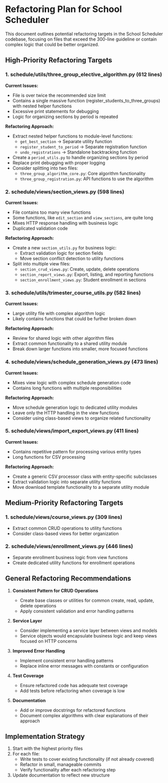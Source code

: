 # Refactoring Plan for School Scheduler

This document outlines potential refactoring targets in the School Scheduler codebase, focusing on files that exceed the 300-line guideline or contain complex logic that could be better organized.

## High-Priority Refactoring Targets

### 1. schedule/utils/three_group_elective_algorithm.py (612 lines)

**Current Issues:**
- File is over twice the recommended size limit
- Contains a single massive function (register_students_to_three_groups) with nested helper functions
- Excessive print statements for debugging
- Logic for organizing sections by period is repeated

**Refactoring Approach:**
- Extract nested helper functions to module-level functions:
  - `get_best_section` → Separate utility function
  - `register_student_to_period` → Separate registration function
  - `undo_registrations` → Standalone backtracking function
- Create a `period_utils.py` to handle organizing sections by period
- Replace print debugging with proper logging
- Consider splitting into two files:
  - `three_group_algorithm_core.py`: Core algorithm functionality
  - `three_group_registration.py`: API functions to use the algorithm

### 2. schedule/views/section_views.py (598 lines)

**Current Issues:**
- File contains too many view functions
- Some functions, like `edit_section` and `view_sections`, are quite long
- Mixes HTTP response handling with business logic
- Duplicated validation code

**Refactoring Approach:**
- Create a new `section_utils.py` for business logic:
  - Extract validation logic for section fields
  - Move section conflict detection to utility functions
- Split into multiple view files:
  - `section_crud_views.py`: Create, update, delete operations
  - `section_report_views.py`: Export, listing, and reporting functions
  - `section_enrollment_views.py`: Student enrollment in sections

### 3. schedule/utils/trimester_course_utils.py (582 lines)

**Current Issues:**
- Large utility file with complex algorithm logic
- Likely contains functions that could be further broken down

**Refactoring Approach:**
- Review for shared logic with other algorithm files
- Extract common functionality to a shared utility module
- Break down larger functions into smaller, more focused functions

### 4. schedule/views/schedule_generation_views.py (473 lines)

**Current Issues:**
- Mixes view logic with complex schedule generation code
- Contains long functions with multiple responsibilities

**Refactoring Approach:**
- Move schedule generation logic to dedicated utility modules
- Leave only the HTTP handling in the view functions
- Consider using class-based views to organize related functionality

### 5. schedule/views/import_export_views.py (411 lines)

**Current Issues:**
- Contains repetitive pattern for processing various entity types
- Long functions for CSV processing

**Refactoring Approach:**
- Create a generic CSV processor class with entity-specific subclasses
- Extract validation logic into separate utility functions
- Move download template functionality to a separate utility module

## Medium-Priority Refactoring Targets

### 1. schedule/views/course_views.py (309 lines)
- Extract common CRUD operations to utility functions
- Consider class-based views for better organization

### 2. schedule/views/enrollment_views.py (446 lines)
- Separate enrollment business logic from view functions
- Create dedicated utility functions for enrollment operations

## General Refactoring Recommendations

1. **Consistent Pattern for CRUD Operations**
   - Create base classes or utilities for common create, read, update, delete operations
   - Apply consistent validation and error handling patterns

2. **Service Layer**
   - Consider implementing a service layer between views and models
   - Service objects would encapsulate business logic and keep views focused on HTTP concerns

3. **Improved Error Handling**
   - Implement consistent error handling patterns
   - Replace inline error messages with constants or configuration

4. **Test Coverage**
   - Ensure refactored code has adequate test coverage
   - Add tests before refactoring when coverage is low

5. **Documentation**
   - Add or improve docstrings for refactored functions
   - Document complex algorithms with clear explanations of their approach

## Implementation Strategy

1. Start with the highest priority files
2. For each file:
   - Write tests to cover existing functionality (if not already covered)
   - Refactor in small, manageable commits
   - Verify functionality after each refactoring step
3. Update documentation to reflect new structure 